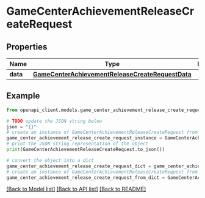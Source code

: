 # GameCenterAchievementReleaseCreateRequest


## Properties

Name | Type | Description | Notes
------------ | ------------- | ------------- | -------------
**data** | [**GameCenterAchievementReleaseCreateRequestData**](GameCenterAchievementReleaseCreateRequestData.md) |  | 

## Example

```python
from openapi_client.models.game_center_achievement_release_create_request import GameCenterAchievementReleaseCreateRequest

# TODO update the JSON string below
json = "{}"
# create an instance of GameCenterAchievementReleaseCreateRequest from a JSON string
game_center_achievement_release_create_request_instance = GameCenterAchievementReleaseCreateRequest.from_json(json)
# print the JSON string representation of the object
print(GameCenterAchievementReleaseCreateRequest.to_json())

# convert the object into a dict
game_center_achievement_release_create_request_dict = game_center_achievement_release_create_request_instance.to_dict()
# create an instance of GameCenterAchievementReleaseCreateRequest from a dict
game_center_achievement_release_create_request_from_dict = GameCenterAchievementReleaseCreateRequest.from_dict(game_center_achievement_release_create_request_dict)
```
[[Back to Model list]](../README.md#documentation-for-models) [[Back to API list]](../README.md#documentation-for-api-endpoints) [[Back to README]](../README.md)


